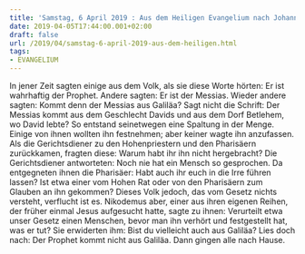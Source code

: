 ```yaml
---
title: 'Samstag, 6 April 2019 : Aus dem Heiligen Evangelium nach Johannes - Joh 7,40-53.'
date: 2019-04-05T17:44:00.001+02:00
draft: false
url: /2019/04/samstag-6-april-2019-aus-dem-heiligen.html
tags: 
- EVANGELIUM
---
```


In jener Zeit sagten einige aus dem Volk, als sie diese Worte hörten: Er ist wahrhaftig der Prophet. Andere sagten: Er ist der Messias. Wieder andere sagten: Kommt denn der Messias aus Galiläa? Sagt nicht die Schrift: Der Messias kommt aus dem Geschlecht Davids und aus dem Dorf Betlehem, wo David lebte? So entstand seinetwegen eine Spaltung in der Menge. Einige von ihnen wollten ihn festnehmen; aber keiner wagte ihn anzufassen. Als die Gerichtsdiener zu den Hohenpriestern und den Pharisäern zurückkamen, fragten diese: Warum habt ihr ihn nicht hergebracht? Die Gerichtsdiener antworteten: Noch nie hat ein Mensch so gesprochen. Da entgegneten ihnen die Pharisäer: Habt auch ihr euch in die Irre führen lassen? Ist etwa einer vom Hohen Rat oder von den Pharisäern zum Glauben an ihn gekommen? Dieses Volk jedoch, das vom Gesetz nichts versteht, verflucht ist es. Nikodemus aber, einer aus ihren eigenen Reihen, der früher einmal Jesus aufgesucht hatte, sagte zu ihnen: Verurteilt etwa unser Gesetz einen Menschen, bevor man ihn verhört und festgestellt hat, was er tut? Sie erwiderten ihm: Bist du vielleicht auch aus Galiläa? Lies doch nach: Der Prophet kommt nicht aus Galiläa. Dann gingen alle nach Hause.